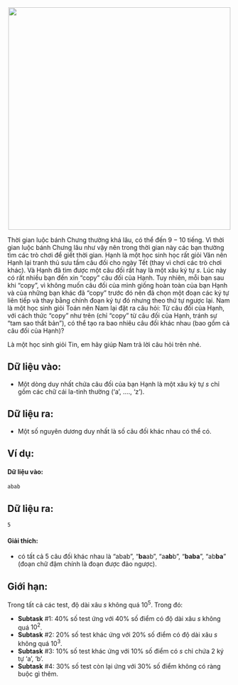 <center><img src="/images/problems/376/DISTICH.jpg" width=500px></center>

Thời gian luộc bánh Chưng thường khá lâu, có thể đến $9-10$ tiếng. Vì thời gian luộc bánh Chưng lâu như vậy nên trong thời gian này các bạn thường tìm các trò chơi để giết thời gian. Hạnh là một học sinh học rất giỏi Văn nên Hạnh lại tranh thủ sưu tầm câu đối cho ngày Tết (thay vì chơi các trò chơi khác). Và Hạnh đã tìm được một câu đối rất hay là một xâu ký tự $s$. Lúc này có rất nhiều bạn đến xin “copy” câu đối của Hạnh. Tuy nhiên, mỗi bạn sau khi “copy”, vì không muốn câu đối của mình giống hoàn toàn của bạn Hạnh và của những bạn khác đã “copy” trước đó nên đã chọn một đoạn các ký tự liên tiếp và thay bằng chính đoạn ký tự đó nhưng theo thứ tự ngược lại. Nam là một học sinh giỏi Toán nên Nam lại đặt ra câu hỏi: Từ câu đối của Hạnh, với cách thức “copy” như trên (chỉ “copy” từ câu đối của Hạnh, tránh sự “tam sao thất bản”), có thể tạo ra bao nhiêu câu đối khác nhau (bao gồm cả câu đối của Hạnh)?

Là một học sinh giỏi Tin, em hãy giúp Nam trả lời câu hỏi trên nhé.

## Dữ liệu vào:
- Một dòng duy nhất chứa câu đối của bạn Hạnh là một xâu ký tự $s$ chỉ gồm các chữ cái la-tinh thường (‘a’, …., ‘z’).

## Dữ liệu ra:
- Một số nguyên dương duy nhất là số câu đối khác nhau có thể có.

## Ví dụ:
#### Dữ liệu vào:
```
abab
```

## Dữ liệu ra:
```
5
```

#### Giải thích:
- có tất cả $5$ câu đối khác nhau là “abab”, “**ba**ab”, “a**ab**b”, “**baba**”, “ab**ba**” (đoạn chữ đậm chính là đoạn được đảo ngược).

## Giới hạn:
Trong tất cả các test, độ dài xâu $s$ không quá $10^5$. Trong đó:
- **Subtask** $\#1:$ $40\%$ số test ứng với $40\%$ số điểm có độ dài xâu $s$ không quá $10^2$.
- **Subtask** $\#2:$ $20\%$ số test khác ứng với $20\%$ số điểm có độ dài xâu $s$ không quá $10^3$.
- **Subtask** $\#3:$ $10\%$ số test khác ứng với $10\%$ số điểm có $s$ chỉ chứa $2$ ký tự ‘a’, ‘b’.
- **Subtask** $\#4:$ $30\%$ số test còn lại ứng với $30\%$ số điểm không có ràng buộc gì thêm.
